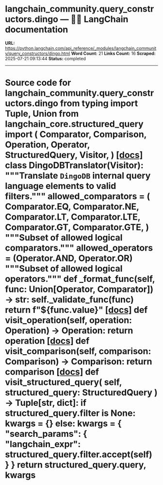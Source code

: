# langchain_community.query_constructors.dingo — 🦜🔗 LangChain  documentation

**URL:** https://python.langchain.com/api_reference/_modules/langchain_community/query_constructors/dingo.html
**Word Count:** 21
**Links Count:** 16
**Scraped:** 2025-07-21 09:13:44
**Status:** completed

---

# Source code for langchain\_community.query\_constructors.dingo               from typing import Tuple, Union          from langchain_core.structured_query import (         Comparator,         Comparison,         Operation,         Operator,         StructuredQuery,         Visitor,     )                              [[docs]](https://python.langchain.com/api_reference/community/query_constructors/langchain_community.query_constructors.dingo.DingoDBTranslator.html#langchain_community.query_constructors.dingo.DingoDBTranslator)     class DingoDBTranslator(Visitor):         """Translate `DingoDB` internal query language elements to valid filters."""              allowed_comparators = (             Comparator.EQ,             Comparator.NE,             Comparator.LT,             Comparator.LTE,             Comparator.GT,             Comparator.GTE,         )         """Subset of allowed logical comparators."""         allowed_operators = (Operator.AND, Operator.OR)         """Subset of allowed logical operators."""              def _format_func(self, func: Union[Operator, Comparator]) -> str:             self._validate_func(func)             return f"${func.value}"                         [[docs]](https://python.langchain.com/api_reference/community/query_constructors/langchain_community.query_constructors.dingo.DingoDBTranslator.html#langchain_community.query_constructors.dingo.DingoDBTranslator.visit_operation)         def visit_operation(self, operation: Operation) -> Operation:             return operation                                        [[docs]](https://python.langchain.com/api_reference/community/query_constructors/langchain_community.query_constructors.dingo.DingoDBTranslator.html#langchain_community.query_constructors.dingo.DingoDBTranslator.visit_comparison)         def visit_comparison(self, comparison: Comparison) -> Comparison:             return comparison                                        [[docs]](https://python.langchain.com/api_reference/community/query_constructors/langchain_community.query_constructors.dingo.DingoDBTranslator.html#langchain_community.query_constructors.dingo.DingoDBTranslator.visit_structured_query)         def visit_structured_query(             self, structured_query: StructuredQuery         ) -> Tuple[str, dict]:             if structured_query.filter is None:                 kwargs = {}             else:                 kwargs = {                     "search_params": {                         "langchain_expr": structured_query.filter.accept(self)                     }                 }             return structured_query.query, kwargs